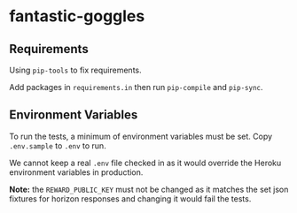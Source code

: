 # fantastic-goggles

## Requirements

Using `pip-tools` to fix requirements.

Add packages in `requirements.in` then run `pip-compile` and `pip-sync`.

## Environment Variables

To run the tests, a minimum of environment variables must be set. Copy `.env.sample` to `.env` to run.

We cannot keep a real `.env` file checked in as it would override the Heroku environment variables in production.

**Note:** the `REWARD_PUBLIC_KEY` must not be changed as it matches the set json fixtures for horizon responses and changing it would fail the tests.
